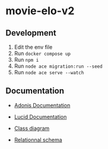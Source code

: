 # movie-elo-v2

## Development

1. Edit the env file
2. Run `docker compose up`
3. Run `npm i`
4. Run `node ace migration:run --seed`
5. Run `node ace serve --watch`

## Documentation

- [Adonis Documentation](https://docs.adonisjs.com)
- [Lucid Documentation](https://lucid.adonisjs.com/docs/introduction)

- [Class diagram](https://dbdiagram.io/d/movie-elo-v2-class-65d31741ac844320ae74486a)
- [Relationnal schema](https://dbdiagram.io/d/movie-elo-v2-realtionnal-65d3172cac844320ae744674)
